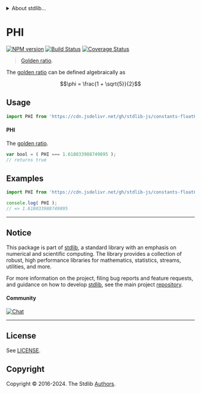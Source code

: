 <!--

@license Apache-2.0

Copyright (c) 2018 The Stdlib Authors.

Licensed under the Apache License, Version 2.0 (the "License");
you may not use this file except in compliance with the License.
You may obtain a copy of the License at

   http://www.apache.org/licenses/LICENSE-2.0

Unless required by applicable law or agreed to in writing, software
distributed under the License is distributed on an "AS IS" BASIS,
WITHOUT WARRANTIES OR CONDITIONS OF ANY KIND, either express or implied.
See the License for the specific language governing permissions and
limitations under the License.

-->


<details>
  <summary>
    About stdlib...
  </summary>
  <p>We believe in a future in which the web is a preferred environment for numerical computation. To help realize this future, we've built stdlib. stdlib is a standard library, with an emphasis on numerical and scientific computation, written in JavaScript (and C) for execution in browsers and in Node.js.</p>
  <p>The library is fully decomposable, being architected in such a way that you can swap out and mix and match APIs and functionality to cater to your exact preferences and use cases.</p>
  <p>When you use stdlib, you can be absolutely certain that you are using the most thorough, rigorous, well-written, studied, documented, tested, measured, and high-quality code out there.</p>
  <p>To join us in bringing numerical computing to the web, get started by checking us out on <a href="https://github.com/stdlib-js/stdlib">GitHub</a>, and please consider <a href="https://opencollective.com/stdlib">financially supporting stdlib</a>. We greatly appreciate your continued support!</p>
</details>

# PHI

[![NPM version][npm-image]][npm-url] [![Build Status][test-image]][test-url] [![Coverage Status][coverage-image]][coverage-url] <!-- [![dependencies][dependencies-image]][dependencies-url] -->

> [Golden ratio][phi].

<section class="intro">

The [golden ratio][phi] can be defined algebraically as

<!-- <equation class="equation" label="eq:golden_ratio" align="center" raw="\phi = \frac{1 + \sqrt{5}}{2}" alt="Golden ratio"> -->

```math
\phi = \frac{1 + \sqrt{5}}{2}
```

<!-- <div class="equation" align="center" data-raw-text="\phi = \frac{1 + \sqrt{5}}{2}" data-equation="eq:golden_ratio">
    <img src="https://cdn.jsdelivr.net/gh/stdlib-js/stdlib@5d87cc7cb2c58aeb732872f89562d2c89571cc8a/lib/node_modules/@stdlib/constants/float64/phi/docs/img/equation_golden_ratio.svg" alt="Golden ratio">
    <br>
</div> -->

<!-- </equation> -->

</section>

<!-- /.intro -->



<section class="usage">

## Usage

```javascript
import PHI from 'https://cdn.jsdelivr.net/gh/stdlib-js/constants-float64-phi@deno/mod.js';
```

#### PHI

The [golden ratio][phi-value].

```javascript
var bool = ( PHI === 1.618033988749895 );
// returns true
```

</section>

<!-- /.usage -->

<section class="examples">

## Examples

<!-- TODO: better example using Fibonacci(?) -->

<!-- eslint no-undef: "error" -->

```javascript
import PHI from 'https://cdn.jsdelivr.net/gh/stdlib-js/constants-float64-phi@deno/mod.js';

console.log( PHI );
// => 1.618033988749895
```

</section>

<!-- /.examples -->

<!-- C interface documentation. -->



<!-- Section for related `stdlib` packages. Do not manually edit this section, as it is automatically populated. -->

<section class="related">

</section>

<!-- /.related -->

<!-- Section for all links. Make sure to keep an empty line after the `section` element and another before the `/section` close. -->


<section class="main-repo" >

* * *

## Notice

This package is part of [stdlib][stdlib], a standard library with an emphasis on numerical and scientific computing. The library provides a collection of robust, high performance libraries for mathematics, statistics, streams, utilities, and more.

For more information on the project, filing bug reports and feature requests, and guidance on how to develop [stdlib][stdlib], see the main project [repository][stdlib].

#### Community

[![Chat][chat-image]][chat-url]

---

## License

See [LICENSE][stdlib-license].


## Copyright

Copyright &copy; 2016-2024. The Stdlib [Authors][stdlib-authors].

</section>

<!-- /.stdlib -->

<!-- Section for all links. Make sure to keep an empty line after the `section` element and another before the `/section` close. -->

<section class="links">

[npm-image]: http://img.shields.io/npm/v/@stdlib/constants-float64-phi.svg
[npm-url]: https://npmjs.org/package/@stdlib/constants-float64-phi

[test-image]: https://github.com/stdlib-js/constants-float64-phi/actions/workflows/test.yml/badge.svg?branch=v0.2.2
[test-url]: https://github.com/stdlib-js/constants-float64-phi/actions/workflows/test.yml?query=branch:v0.2.2

[coverage-image]: https://img.shields.io/codecov/c/github/stdlib-js/constants-float64-phi/main.svg
[coverage-url]: https://codecov.io/github/stdlib-js/constants-float64-phi?branch=main

<!--

[dependencies-image]: https://img.shields.io/david/stdlib-js/constants-float64-phi.svg
[dependencies-url]: https://david-dm.org/stdlib-js/constants-float64-phi/main

-->

[chat-image]: https://img.shields.io/gitter/room/stdlib-js/stdlib.svg
[chat-url]: https://app.gitter.im/#/room/#stdlib-js_stdlib:gitter.im

[stdlib]: https://github.com/stdlib-js/stdlib

[stdlib-authors]: https://github.com/stdlib-js/stdlib/graphs/contributors

[umd]: https://github.com/umdjs/umd
[es-module]: https://developer.mozilla.org/en-US/docs/Web/JavaScript/Guide/Modules

[deno-url]: https://github.com/stdlib-js/constants-float64-phi/tree/deno
[deno-readme]: https://github.com/stdlib-js/constants-float64-phi/blob/deno/README.md
[umd-url]: https://github.com/stdlib-js/constants-float64-phi/tree/umd
[umd-readme]: https://github.com/stdlib-js/constants-float64-phi/blob/umd/README.md
[esm-url]: https://github.com/stdlib-js/constants-float64-phi/tree/esm
[esm-readme]: https://github.com/stdlib-js/constants-float64-phi/blob/esm/README.md
[branches-url]: https://github.com/stdlib-js/constants-float64-phi/blob/main/branches.md

[stdlib-license]: https://raw.githubusercontent.com/stdlib-js/constants-float64-phi/main/LICENSE

[phi]: https://en.wikipedia.org/wiki/Golden_ratio

[phi-value]: http://oeis.org/A001622

</section>

<!-- /.links -->
